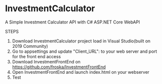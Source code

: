 # InvestmentCalculator
A Simple Investment Calculator API with C# ASP.NET Core WebAPI

STEPS

1. Download InvestmentCalculator project load in Visual Studio(built on 2019 Community)
2. Go to appsettings and update "Client_URL": to your web server and port for the front end access
3. Download InvestmentFrontEnd on https://github.com/froska/InvestmentFrontEnd
4. Open InvestmentFrontEnd and launch index.html on your webserver
5. Test
